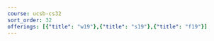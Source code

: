 ```yaml
---
course: ucsb-cs32
sort_order: 32
offerings: [{"title": "w19"},{"title": "s19"},{"title": "f19"}]
---
```

